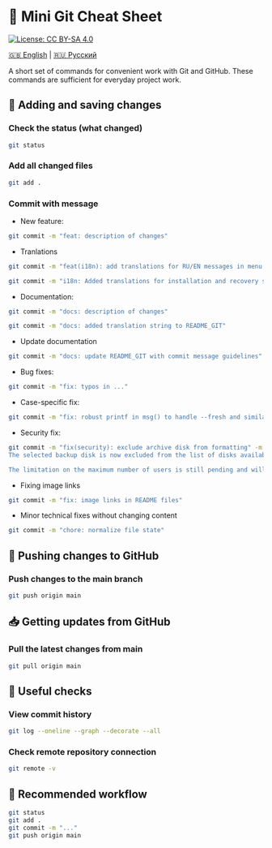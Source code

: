 # 📝 Mini Git Cheat Sheet

[![License: CC BY-SA 4.0](https://licensebuttons.net/l/by-sa/4.0/88x31.png)](https://creativecommons.org/licenses/by-sa/4.0/)

[🇬🇧 English](README_GIT_EN.md) | [🇷🇺 Русский](../RU/README_GIT_RU.md)

A short set of commands for convenient work with Git and GitHub.
These commands are sufficient for everyday project work.

## 🔄 Adding and saving changes
### Check the status (what changed)
```bash
git status
```

### Add all changed files
```bash
git add .
```

### Commit with message
- New feature:
```bash
git commit -m "feat: description of changes"
```

- Tranlations
```bash
git commit -m "feat(i18n): add translations for RU/EN messages in menu.sh"
```

```bash
git commit -m "i18n: Added translations for installation and recovery scripts"
```

- Documentation:
```bash
git commit -m "docs: description of changes"
```

```bash
git commit -m "docs: added translation string to README_GIT"
```

- Update documentation
```bash
git commit -m "docs: update README_GIT with commit message guidelines"
```

- Bug fixes:
```bash
git commit -m "fix: typos in ..."
```

- Case-specific fix:
```bash
git commit -m "fix: robust printf in msg() to handle --fresh and similar arguments"
```

- Security fix:
```bash
git commit -m "fix(security): exclude archive disk from formatting" -m "Added a safety check to prevent accidental formatting of the archive disk.
The selected backup disk is now excluded from the list of disks available for formatting.

The limitation on the maximum number of users is still pending and will be added in a future update."
```

- Fixing image links
```bash
git commit -m "fix: image links in README files"
```

- Minor technical fixes without changing content
```bash
git commit -m "chore: normalize file state"
```

## 🚀 Pushing changes to GitHub
### Push changes to the main branch
```bash
git push origin main
```

## 📥 Getting updates from GitHub
### Pull the latest changes from main
```bash
git pull origin main
```

## 📝 Useful checks
### View commit history
```bash
git log --oneline --graph --decorate --all
```

### Check remote repository connection
```bash
git remote -v
```

## 📌 Recommended workflow
```bash
git status
git add .
git commit -m "..."
git push origin main
```
